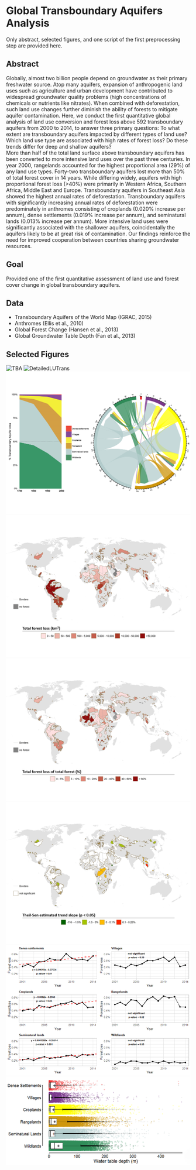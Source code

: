# Global Transboundary Aquifers Analysis
Only abstract, selected figures, and one script of the first preprocessing step are provided here.

## Abstract
Globally, almost two billion people depend on groundwater as their primary freshwater source. Atop many aquifers, expansion of anthropogenic land uses such as agriculture and urban development have contributed to widespread groundwater quality problems (high concentrations of chemicals or nutrients like nitrates). When combined with deforestation, such land use changes further diminish the ability of forests to mitigate aquifer contamination. Here, we conduct the first quantitative global analysis of land use conversion and forest loss above 592 transboundary aquifers from 2000 to 2014, to answer three primary questions: To what extent are transboundary aquifers impacted by different types of land use? Which land use type are associated with high rates of forest loss? Do these trends differ for deep and shallow aquifers?    
More than half of the total land surface above transboundary aquifers has been converted to more intensive land uses over the past three centuries. In year 2000, rangelands accounted for the highest proportional area (29%) of any land use types. Forty-two transboundary aquifers lost more than 50% of total forest cover in 14 years. While differing widely, aquifers with high proportional forest loss (>40%) were primarily in Western Africa, Southern Africa, Middle East and Europe. Transboundary aquifers in Southeast Asia showed the highest annual rates of deforestation. Transboundary aquifers with significantly increasing annual rates of deforestation were predominately in anthromes consisting of croplands (0.020% increase per annum), dense settlements (0.019% increase per annum), and seminatural lands (0.013% increase per annum). More intensive land uses were significantly associated with the shallower aquifers, coincidentally the aquifers likely to be at great risk of contamination. Our findings reinforce the need for improved cooperation between countries sharing groundwater resources.

## Goal
Provided one of the first quantitative assessment of land use and forest cover change in global transboundary aquifers.

## Data 
* Transboundary Aquifers of the World Map (IGRAC, 2015)
* Anthromes (Ellis et al., 2010)
* Global Forest Change (Hansen et al., 2013)
* Global Groundwater Table Depth (Fan et al., 2013)

## Selected Figures
![TBA](https://github.com/RickWeng/Global-Transboundary-Aquifers-Analysis/blob/master/TBA.png)
![DetailedLUTrans](https://github.com/RickWeng/Global-Transboundary-Aquifers-Analysis/blob/master/Detailed%20LU%20transform.png)
![LUTrans](https://github.com/RickWeng/Global-Transboundary-Aquifers-Analysis/blob/master/LU%20Transform.png)
![Forestkm](https://github.com/RickWeng/Global-Transboundary-Aquifers-Analysis/blob/master/Total%20forest%20loss.png)
![Forestpercent](https://github.com/RickWeng/Global-Transboundary-Aquifers-Analysis/blob/master/Total%20forest%20loss%20of%20total%20forest.png)
![TheilSen](https://github.com/RickWeng/Global-Transboundary-Aquifers-Analysis/blob/master/Theil-Sen%20estimated%20trend%20slope.png)
![Forest-Anthrome](https://github.com/RickWeng/Global-Transboundary-Aquifers-Analysis/blob/master/Forest-Anthrome.png)
![WTD-Anthromes](https://github.com/RickWeng/Global-Transboundary-Aquifers-Analysis/blob/master/WTD_Anthrome.png)
